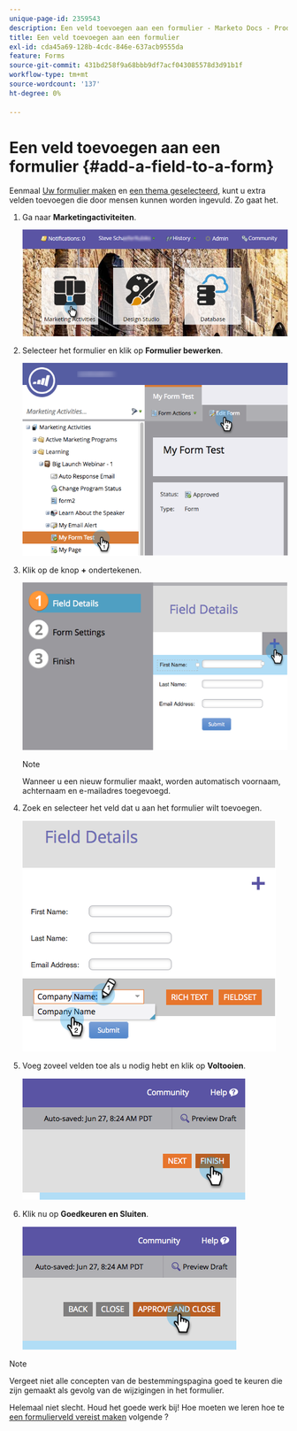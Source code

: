 ```yaml
---
unique-page-id: 2359543
description: Een veld toevoegen aan een formulier - Marketo Docs - Productdocumentatie
title: Een veld toevoegen aan een formulier
exl-id: cda45a69-128b-4cdc-846e-637acb9555da
feature: Forms
source-git-commit: 431bd258f9a68bbb9df7acf043085578d3d91b1f
workflow-type: tm+mt
source-wordcount: '137'
ht-degree: 0%

---
```


# Een veld toevoegen aan een formulier {#add-a-field-to-a-form}

Eenmaal [Uw formulier maken](/help/marketo/product-docs/demand-generation/forms/creating-a-form/create-a-form.md) en [een thema geselecteerd](/help/marketo/product-docs/demand-generation/forms/creating-a-form/select-a-form-theme.md), kunt u extra velden toevoegen die door mensen kunnen worden ingevuld. Zo gaat het.

1. Ga naar **Marketingactiviteiten**.

   ![](assets/login-marketing-activities-2.png)

1. Selecteer het formulier en klik op **Formulier bewerken**.

   ![](assets/editform-1.png)

1. Klik op de knop **+** ondertekenen.

   ![](assets/image2014-9-15-17-18-17.png)

   >[!NOTE]
   >
   >Wanneer u een nieuw formulier maakt, worden automatisch voornaam, achternaam en e-mailadres toegevoegd.

1. Zoek en selecteer het veld dat u aan het formulier wilt toevoegen.

   ![](assets/image2014-9-15-17-3a18-3a26.png)

1. Voeg zoveel velden toe als u nodig hebt en klik op **Voltooien**.

   ![](assets/image2014-9-15-17-3a18-3a35.png)

1. Klik nu op **Goedkeuren en Sluiten**.

   ![](assets/image2014-9-15-17-3a18-3a43.png)

>[!NOTE]
>
>Vergeet niet alle concepten van de bestemmingspagina goed te keuren die zijn gemaakt als gevolg van de wijzigingen in het formulier.

Helemaal niet slecht. Houd het goede werk bij! Hoe moeten we leren hoe te [een formulierveld vereist maken](/help/marketo/product-docs/demand-generation/forms/creating-a-form/make-a-form-field-required.md) volgende ?
